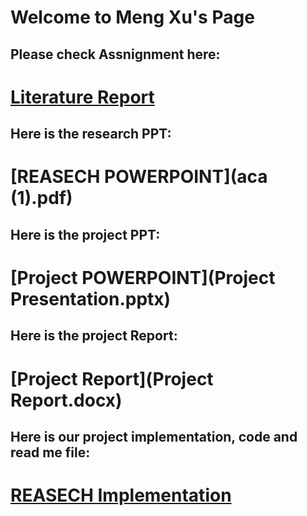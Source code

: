 # Welcome to Meng Xu's Page


## Please check Assnignment here:
# [Literature Report](paper.md)

## Here is the research PPT:
# [REASECH POWERPOINT](aca (1).pdf)

## Here is the project PPT:
# [Project POWERPOINT](Project Presentation.pptx)

## Here is the project Report:
# [Project Report](Project Report.docx)

## Here is our project implementation, code and read me file:
# [REASECH Implementation](https://drive.google.com/drive/folders/1iQr7CWip5WyrXhUAXwIMP1DAb5sYTWX8)
